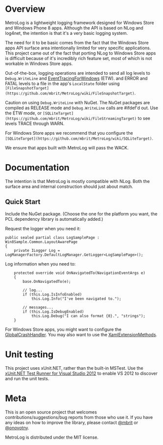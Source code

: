 Overview
===
MetroLog is a lightweight logging framework designed for Windows Store and Windows Phone 8 apps. Although the API is based on
NLog and log4net, the intention is that it's a very basic logging system. 

The need for it to be basic comes from the fact that the Windows Store apps API surface area intentionally limited for very specific 
applications. This project came out of the fact that porting NLog to Windows Store apps is difficult because of it's 
incredibly rich feature set, most of which is not workable in Windows Store apps.

Out-of-the-box, logging operations are intended to send all log levels to `Debug.WriteLine` and [EventTracingForWindows](https://github.com/mbrit/MetroLog/wiki/EventTracingForWindows) (ETW).
and ERROR and FATAL levels to a file in the app's `LocalState` folder using `[FileSnapshotTarget](https://github.com/mbrit/MetroLog/wiki/FileSnapshotTarget)`. 

Caution on using `Debug.WriteLine` with NuGet. The NuGet packages are compiled as RELEASE mode and `Debug.WriteLine` calls are #ifdef'd out. Use 
the ETW mode, or `[SQLiteTarget](https://github.com/mbrit/MetroLog/wiki/FileStreamingTarget)` to see levels TRACE through WARN.

For Windows Store apps we recommend that you configure the `[SQLiteTarget](https://github.com/mbrit/MetroLog/wiki/SQLiteTarget)`.

We ensure that apps built with MetroLog will pass the WACK.

Documentation
===
The intention is that MetroLog is mostly compatible with NLog. Both the surface area and internal construction
should just about match.

Quick Start
---
Include the NuGet package. (Choose the one for the platform you want, the PCL dependency library is automatically added.)

Request the logger when you need it:

    public sealed partial class LogSamplePage : Win8Sample.Common.LayoutAwarePage
    {
        private ILogger Log = LogManagerFactory.DefaultLogManager.GetLogger<LogSamplePage>();

Log information when you need to:

        protected override void OnNavigatedTo(NavigationEventArgs e)
        {
            base.OnNavigatedTo(e);
            
            // log...
            if (this.Log.IsInfoEnabled)
                this.Log.Info("I've been navigated to.");

            // messages...
            if (this.Log.IsDebugEnabled)
                this.Log.Debug("I can also format {0}.", "strings");
        }

For Windows Store apps, you might want to configure the [GlobalCrashHandler](https://github.com/mbrit/MetroLog/wiki/GlobalCrashHandler). 
You may also want to use the [XamlExtensionMethods](https://github.com/mbrit/MetroLog/wiki/XamlExtensionMethods).		

Unit testing
===
This project uses xUnit.NET, rather than the built-in MSTest. Use the
[xUnit.NET Test Runner for Visual Studio 2012](http://visualstudiogallery.msdn.microsoft.com/463c5987-f82b-46c8-a97e-b1cde42b9099) to
enable VS 2012 to discover and run the unit tests.

Meta
===
This is an open source project that welcomes contributions/suggestions/bug reports from those who use it. 
If you have any ideas on how to improve the library, please contact [@mbrit](https://twitter.com/mbrit) or 
[@onovotny](https://twitter.com/onovotny).

MetroLog is distributed under the MIT license. 
